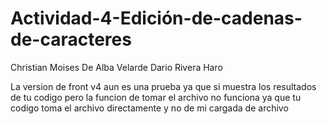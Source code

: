 # Actividad-4-Edición-de-cadenas-de-caracteres

Christian Moises De Alba Velarde
Dario Rivera Haro


La version de front v4 aun es una prueba ya que si muestra los resultados de tu codigo pero la funcion de tomar el archivo no funciona ya que tu codigo toma el archivo directamente y no de mi cargada de archivo
